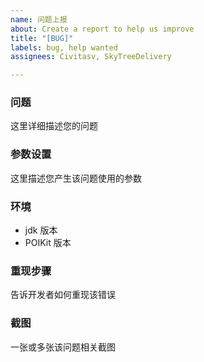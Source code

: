 ```yaml
---
name: 问题上报
about: Create a report to help us improve
title: "[BUG]"
labels: bug, help wanted
assignees: Civitasv, SkyTreeDelivery

---
```


### 问题
这里详细描述您的问题

### 参数设置
这里描述您产生该问题使用的参数

### 环境
* jdk 版本
* POIKit 版本

### 重现步骤
告诉开发者如何重现该错误

### 截图
一张或多张该问题相关截图

